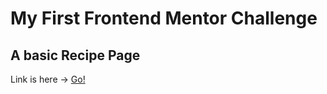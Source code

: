 # My First Frontend Mentor Challenge

## A basic Recipe Page

Link is here -> [Go!](https://www.frontendmentor.io/home)